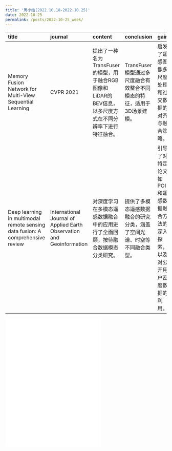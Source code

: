 ```yaml
---
title: '周小结(2022.10.18-2022.10.25)'
date: 2022-10-25
permalink: /posts/2022-10-25_week/
---
```

| title                                                                          | journal                                                               | content                                                                                                   | conclusion                                                               | gain                                                                              |
|:-------------------------------------------------------------------------------|:----------------------------------------------------------------------|:----------------------------------------------------------------------------------------------------------|:-------------------------------------------------------------------------|:----------------------------------------------------------------------------------|
| Memory Fusion Network for Multi-View Sequential Learning                       | CVPR 2021                                                             | 提出了一种名为TransFuser的模型，用于融合RGB图像和LiDAR的BEV信息，以多尺度方式在不同分辨率下进行特征融合。 | TransFuser模型通过多尺度融合有效整合不同模态的特征，适用于3D场景建模。   | 启发了遥感图像多尺度处理和社交数据的对齐与融合策略。                              |
| Deep learning in multimodal remote sensing data fusion: A comprehensive review | International Journal of Applied Earth Observation and Geoinformation | 对深度学习在多模态遥感数据融合中的应用进行了全面回顾，按待融合数据模态分类研究。                          | 提供了多模态遥感数据融合的研究分类，涵盖了空间光谱、时空等不同融合类型。 | 引导了对特定论文如POI和遥感数据融合方法的深入探索，以及对公开用户密度数据的利用。 |

<embed src="/files/post/2022-10-25-week.pdf" type="application/pdf" height="400px" />
    